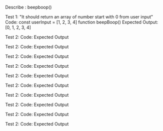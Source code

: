 
Describe : beepboop()

Test 1: "It should return an array of number start with 0 from user input"
Code:
const userInput = [1, 2, 3, 4]
function beepBoop() 
Expected Output: [0, 1, 2, 3, 4]


Test 2:
Code:
Expected Output 

Test 2:
Code:
Expected Output

Test 2:
Code:
Expected Output

Test 2:
Code:
Expected Output

Test 2:
Code:
Expected Output

Test 2:
Code:
Expected Output

Test 2:
Code:
Expected Output

Test 2:
Code:
Expected Output 

Test 2:
Code:
Expected Output 

Test 2:
Code:
Expected Output 

